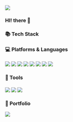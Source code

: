 ### <img src="https://capsule-render.vercel.app/api?type=waving&color=auto&height=200&section=header&text=SoYeon&nbsp;Github&fontSize=90" />

### HI! there 👋

### 📚 Tech Stack 

### 💻 Platforms & Languages 
###
<div>
<img src="https://img.shields.io/badge/Java-007396?style=flat&logo=Java&logoColor=white" />
<img src="https://img.shields.io/badge/Spring-6DB33F?style=flat&logo=Spring&logoColor=white" />
<img src="https://img.shields.io/badge/HTML5-E34F26?style=flat&logo=HTML5&logoColor=white" />
<img src="https://img.shields.io/badge/CSS3-1572B6?style=flat&logo=CSS3&logoColor=white" />
<img src="https://img.shields.io/badge/JavaScript-F7DF1E?style=flat&logo=JavaScript&logoColor=white" />
<img src="https://img.shields.io/badge/Oracle&nbsp;SQL-F80000?style=flat&logo=Oracle&logoColor=white" />
<img src="https://img.shields.io/badge/Amazon&nbsp;AWS-232F3E?style=flat&logo=amazonaws&logoColor=white" />
<img src="https://img.shields.io/badge/Bootstrap-7952B3?style=flat&logo=Bootstrap&logoColor=white" />
</div>


### 🧰 Tools
###
<div>
<img src="https://img.shields.io/badge/Eclipse&nbsp;IDE-2C2255?style=flat&logo=eclipseide&logoColor=white" />
<img src="https://img.shields.io/badge/Visual&nbsp;Studio&nbsp;Code-007acc?style=flat&logo=visualstudiocode&logoColor=white" />
<img src="https://img.shields.io/badge/Apache&nbsp;Tomcat-f8dc75?style=flat&logo=apachetomcat&logoColor=white" />
</div>

### 🔗 Portfolio
<img src="https://img.shields.io/badge/Portfolio-34A7C1?style=flat&logo=Proto.io&logoColor=white" />


